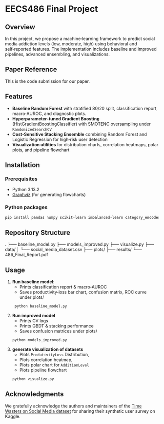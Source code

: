 # EECS486 Final Project

## Overview
In this project, we propose a machine‑learning framework to predict social media addiction levels (low, moderate, high)  using behavioral and self‑reported features. The implementation includes baseline and improved pipelines, advanced ensembling, and visualizations.

## Paper Reference
This is the code submission for our paper.

## Features
- **Baseline Random Forest** with stratified 80/20 split, classification report, macro‑AUROC, and diagnostic plots.
- **Hyperparameter‑tuned Gradient Boosting** (HistGradientBoostingClassifier) with SMOTENC oversampling under `RandomizedSearchCV` 
- **Cost‑Sensitive Stacking Ensemble** combining Random Forest and Logistic Regression for high‑risk user detection
- **Visualization utilities** for distribution charts, correlation heatmaps, polar plots, and pipeline flowchart

## Installation

### Prerequisites
- Python 3.13.2  
- [Graphviz](https://graphviz.org/) (for generating flowcharts)

### Python packages
```bash
pip install pandas numpy scikit-learn imbalanced-learn category_encoders matplotlib graphviz
```

## Repository Structure
.
├── baseline_model.py
├── models_improved.py
├── visualize.py
├── data/
│   └── social_media_dataset.csv
├── plots/
├── results/
└── 486_Final_Report.pdf

## Usage
1. **Run baseline model**: 
    - Prints classification report & macro‑AUROC
    - Saves productivity‑loss bar chart, confusion matrix, ROC curve under plots/
    ```bash
     python baseline_model.py
    ```
2. **Run improved model**
    - Prints CV logs
    - Prints GBDT & stacking performance
    - Saves confusion matrices under plots/
    ```bash
    python models_improved.py
    ```    
3. **generate visualization of datasets**
    - Plots `ProdutivityLoss` Distribution, 
    - Plots correlation heatmap, 
    - Plots polar chart for `AdditionLevel`
    - Plots pipeline flowchart
    ```bash
    python visualize.py
    ```
## Acknowledgments
We gratefully acknowledge the authors and maintainers of the [Time Wasters on Social Media dataset](https://www.kaggle.com/datasets/muhammadroshaanriaz/time-wasters-on-social-media?resource=download) for sharing their synthetic user survey on Kaggle.